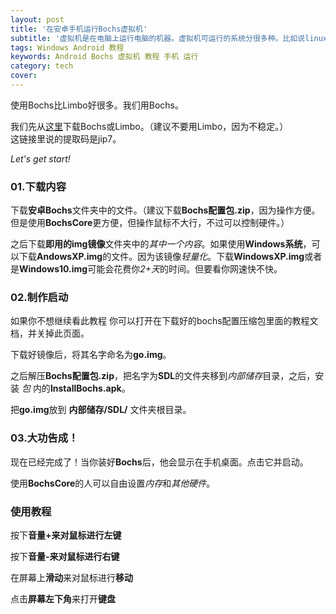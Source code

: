 ```yaml
---
layout: post
title: '在安卓手机运行Bochs虚拟机'
subtitle: '虚拟机是在电脑上运行电脑的机器。虚拟机可运行的系统分很多种。比如说linux或者是WINDOWS。但你们可能没有听说过在手机上运行虚拟机。不过我们一搜的话啊，其实手机上可运行的虚拟机支持的软件也只有limbo或者是bochs。这篇教程进来教你们如何在手机上运行Bochs虚拟机。'
tags: Windows Android 教程
keywords: Android Bochs 虚拟机 教程 手机 运行
category: tech
cover: 
---
```

使用Bochs比Limbo好很多。我们用Bochs。  

我们先从[这里](https://pan.baidu.com/s/1LdY6jq8AUrWjqGrQjPdQEw)下载Bochs或Limbo。（建议不要用Limbo，因为不稳定。）  
这链接里说的提取码是jip7。 
  
*Let's get start!*  
  
### 01.下载内容
下载**安卓Bochs**文件夹中的文件。（建议下载**Bochs配置包.zip**，因为操作方便。   但是使用**BochsCore**更方便，但操作鼠标不大行，不过可以控制硬件。）  
  
之后下载**即用的img镜像**文件夹中的*其中一个内容*。如果使用**Windows系统**，可以下载**AndowsXP.img**的文件。因为该镜像*轻量化*。下载**WindowsXP.img**或者是**Windows10.img**可能会花费你*2+天*的时间。但要看你网速快不快。  

### 02.制作启动
如果你不想继续看此教程  你可以打开在下载好的bochs配置压缩包里面的教程文档，并关掉此页面。  
      
      
下载好镜像后，将其名字命名为**go.img**。  
  
之后解压**Bochs配置包.zip**，把名字为**SDL**的文件夹移到*内部储存*目录，之后，安装 *包* 内的**InstallBochs.apk**。  
  
把**go.img**放到 **内部储存/SDL/** 文件夹根目录。

### 03.大功告成！
现在已经完成了！当你装好**Bochs**后，他会显示在手机桌面。点击它并启动。  
  
使用**BochsCore**的人可以自由设置*内存*和*其他硬件*。  
  
### 使用教程
按下**音量+**来对鼠标进行**左键**  
  
按下**音量-**来对鼠标进行**右键**  
  
在屏幕上**滑动**来对鼠标进行**移动**  
  
点击**屏幕左下角**来打开**键盘**
